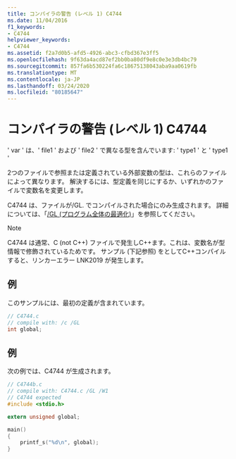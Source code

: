 ```yaml
---
title: コンパイラの警告 (レベル 1) C4744
ms.date: 11/04/2016
f1_keywords:
- C4744
helpviewer_keywords:
- C4744
ms.assetid: f2a7d0b5-afd5-4926-abc3-cfbd367e3ff5
ms.openlocfilehash: 9f63da4acd87ef2bb0ba80df9e8c0e3e3db4bc79
ms.sourcegitcommit: 857fa6b530224fa6c18675138043aba9aa0619fb
ms.translationtype: MT
ms.contentlocale: ja-JP
ms.lasthandoff: 03/24/2020
ms.locfileid: "80185647"
---
```

# <a name="compiler-warning-level-1-c4744"></a>コンパイラの警告 (レベル 1) C4744

' var ' は、' file1 ' および ' file2 ' で異なる型を含んでいます: ' type1 ' と ' type1 '

2つのファイルで参照または定義されている外部変数の型は、これらのファイルによって異なります。  解決するには、型定義を同じにするか、いずれかのファイルで変数名を変更します。

C4744 は、ファイルが/GL. でコンパイルされた場合にのみ生成されます。  詳細については、「[/GL (プログラム全体の最適化)](../../build/reference/gl-whole-program-optimization.md)」を参照してください。

> [!NOTE]
>  C4744 は通常、C (not C++) ファイルで発生しC++ます。これは、変数名が型情報で修飾されているためです。  サンプル (下記参照) をとしてC++コンパイルすると、リンカーエラー LNK2019 が発生します。

## <a name="example"></a>例

このサンプルには、最初の定義が含まれています。

```c
// C4744.c
// compile with: /c /GL
int global;
```

## <a name="example"></a>例

次の例では、C4744 が生成されます。

```c
// C4744b.c
// compile with: C4744.c /GL /W1
// C4744 expected
#include <stdio.h>

extern unsigned global;

main()
{
    printf_s("%d\n", global);
}
```
